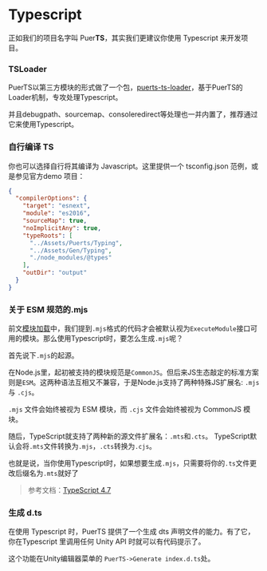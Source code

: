 # Typescript

正如我们的项目名字叫 Puer**TS**，其实我们更建议你使用 Typescript 来开发项目。

### TSLoader
PuerTS以第三方模块的形式做了一个包，[puerts-ts-loader](https://github.com/zombieyang/puerts-ts-loader)，基于PuerTS的Loader机制，专攻处理Typescript。

并且debugpath、sourcemap、consoleredirect等处理也一并内置了，推荐通过它来使用Typescript。

### 自行编译 TS

你也可以选择自行将其编译为 Javascript。这里提供一个 tsconfig.json 范例，或是参见官方demo 项目：
```json
{
  "compilerOptions": {
    "target": "esnext",
    "module": "es2016",
    "sourceMap": true,
    "noImplicitAny": true,
    "typeRoots": [
      "../Assets/Puerts/Typing",
      "../Assets/Gen/Typing",
      "./node_modules/@types"
    ],
    "outDir": "output"
  }
}
```

### 关于 ESM 规范的.mjs
前文[模块加载](./module.md)中，我们提到`.mjs`格式的代码才会被默认视为`ExecuteModule`接口可用的模块。那么使用Typescript时，要怎么生成`.mjs`呢？

首先说下`.mjs`的起源。

在Node.js里，起初被支持的模块规范是`CommonJS`。但后来JS生态敲定的标准方案则是`ESM`。这两种语法互相又不兼容，于是Node.js支持了两种特殊JS扩展名: `.mjs` 与 `.cjs`。

`.mjs` 文件会始终被视为 ESM 模块，而 `.cjs` 文件会始终被视为 CommonJS 模块。

随后，TypeScript就支持了两种新的源文件扩展名：`.mts`和`.cts`。
TypeScript默认会将`.mts`文件转换为`.mjs`，`.cts`转换为`.cjs`。

也就是说，当你使用Typescript时，如果想要生成`.mjs`，只需要将你的`.ts`文件更改后缀名为`.mts`就好了

> 参考文档：[TypeScript 4.7](https://www.typescriptlang.org/docs/handbook/release-notes/typescript-4-7.html#new-file-extensions)


### 生成 d.ts
在使用 Typescript 时，PuerTS 提供了一个生成 dts 声明文件的能力。有了它，你在Typescript 里调用任何 Unity API 时就可以有代码提示了。

这个功能在Unity编辑器菜单的 `PuerTS->Generate index.d.ts`处。